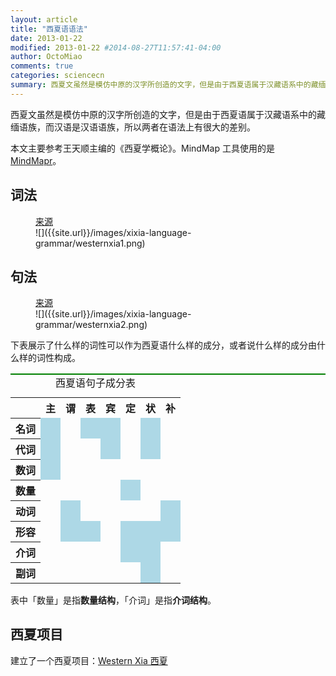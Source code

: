 ```yaml
---
layout: article
title: "西夏语语法"
date: 2013-01-22
modified: 2013-01-22 #2014-08-27T11:57:41-04:00
author: OctoMiao
comments: true
categories: sciencecn
summary: 西夏文虽然是模仿中原的汉字所创造的文字，但是由于西夏语属于汉藏语系中的藏缅语族，而汉语是汉语语族，所以两者在语法上有很大的差别。
---
```





西夏文虽然是模仿中原的汉字所创造的文字，但是由于西夏语属于汉藏语系中的藏缅语族，而汉语是汉语语族，所以两者在语法上有很大的差别。

本文主要参考王天顺主编的《西夏学概论》。MindMap 工具使用的是 [MindMapr](http://www.appinn.com/mindmapr/)。


## 词法


<figure markdown="1">
<figcaption>
<a href="http://hongzai-story.blogspot.com/2010/10/blog-post.html">来源</a>
</figcaption>
![]({{site.url}}/images/xixia-language-grammar/westernxia1.png)
</figure>



## 句法

<figure markdown="1">
<figcaption>
<a href="http://hongzai-story.blogspot.com/2010/10/blog-post.html">来源</a>
</figcaption>
![]({{site.url}}/images/xixia-language-grammar/westernxia2.png)
</figure>


下表展示了什么样的词性可以作为西夏语什么样的成分，或者说什么样的成分由什么样的词性构成。

<table style="border-top:2px solid green;">
<caption>西夏语句子成分表</caption>
<tr>
<th></th>
<th>主</th>
<th>谓</th>
<th>表</th>
<th>宾</th>
<th>定</th>
<th>状</th>
<th>补</th>
</tr>
<tr>
<th>名词</th>
<td style="background:lightblue;"></td>
<td></td>
<td style="background:lightblue;"></td>
<td style="background:lightblue;"></td>
<td></td>
<td style="background:lightblue;"></td>
<td></td>
</tr>
<tr>
<th>代词</th>
<td style="background:lightblue;"></td>
<td></td>
<td></td>
<td style="background:lightblue;"></td>
<td></td>
<td style="background:lightblue;"></td>
<td></td>
</tr>
<tr>
<th>数词</th>
<td style="background:lightblue;"></td>
<td></td>
<td></td>
<td></td>
<td></td>
<td></td>
<td></td>
</tr>
<tr>
<th>数量</th>
<td></td>
<td></td>
<td></td>
<td></td>
<td style="background:lightblue;"></td>
<td></td>
<td></td>
</tr>
<tr>
<th>动词</th>
<td></td>
<td style="background:lightblue;"></td>
<td></td>
<td></td>
<td></td>
<td></td>
<td style="background:lightblue;"></td>
</tr>
<tr>
<th>形容</th>
<td></td>
<td style="background:lightblue;"></td>
<td style="background:lightblue;"></td>
<td></td>
<td style="background:lightblue;"></td>
<td style="background:lightblue;"></td>
<td style="background:lightblue;"></td>
</tr>
<tr>
<th>介词</th>
<td></td>
<td></td>
<td></td>
<td></td>
<td style="background:lightblue;"></td>
<td style="background:lightblue;"></td>
<td></td>
</tr>
<tr>
<th>副词</th>
<td></td>
<td></td>
<td></td>
<td></td>
<td></td>
<td style="background:lightblue;"></td>
<td></td>
</tr>
</table>

表中「数量」是指<strong>数量结构</strong>，「介词」是指<strong>介词结构</strong>。



## 西夏项目

建立了一个西夏项目：[Western Xia 西夏](http://openmetric.org/WesternXia/)
